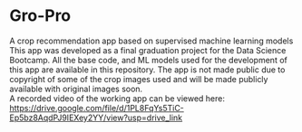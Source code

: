 # Gro-Pro
A crop recommendation app based on supervised machine learning models
This app was developed as a final graduation project for the Data Science Bootcamp.
All the base code, and ML models used for the development of this app are available in this repository. The app is not made public due to copyright of some of the crop images used and will be made publicly available with original images soon.  
A recorded video of the working app can be viewed here: https://drive.google.com/file/d/1PL8FqYs5TiC-Ep5bz8AqdPJ9IEXey2YY/view?usp=drive_link
